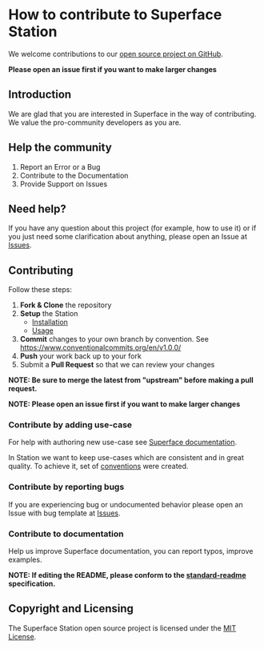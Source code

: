 # How to contribute to Superface Station

We welcome contributions to our [open source project on GitHub](https://github.com/superfaceai/station).

**Please open an issue first if you want to make larger changes**

## Introduction

We are glad that you are interested in Superface in the way of contributing. We value the pro-community developers as you are.

## Help the community

1. Report an Error or a Bug
2. Contribute to the Documentation
3. Provide Support on Issues

## Need help?

If you have any question about this project (for example, how to use it) or if you just need some clarification about anything, please open an Issue at [Issues](https://github.com/superfaceai/station/issues).

## Contributing

Follow these steps:

1. **Fork & Clone** the repository
2. **Setup** the Station
   - [Installation](README.md#install)
   - [Usage](README.md#usage)
3. **Commit** changes to your own branch by convention. See https://www.conventionalcommits.org/en/v1.0.0/
4. **Push** your work back up to your fork
5. Submit a **Pull Request** so that we can review your changes

**NOTE: Be sure to merge the latest from "upstream" before making a pull request.**

**NOTE: Please open an issue first if you want to make larger changes**

### Contribute by adding use-case

For help with authoring new use-case see [Superface documentation](https://superface.ai/docs/guides/create-new-capability).

In Station we want to keep use-cases which are consistent and in great quality. To achieve it, set of [conventions](CONVENTIONS.md) were created.

### Contribute by reporting bugs

If you are experiencing bug or undocumented behavior please open an Issue with bug template at [Issues](https://github.com/superfaceai/station/issues).

### Contribute to documentation

Help us improve Superface documentation, you can report typos, improve examples.

**NOTE: If editing the README, please conform to the [standard-readme](https://github.com/RichardLitt/standard-readme) specification.**

## Copyright and Licensing

The Superface Station open source project is licensed under the [MIT License](LICENSE).
